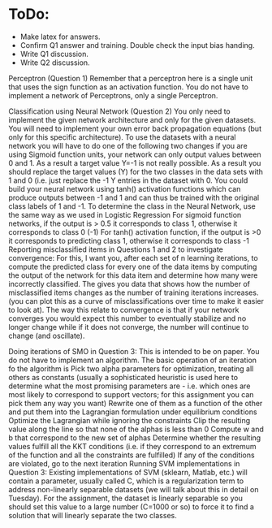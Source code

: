 # ToDo:

- Make latex for answers.
- Confirm Q1 answer and training. Double check the input bias handing.
- Write Q1 discussion.
- Write Q2 discussion.

Perceptron (Question 1)
Remember that a perceptron here is a single unit that uses the sign function as
an activation function. You do not have to implement a network of Perceptrons,
only a single Perceptron.

Classification using Neural Network (Question 2)
You only need to implement the given network architecture and only for the
given datasets. You will need to implement your own error back propagation
equations (but only for this specific architecture).
To use the datasets with a neural network you will have to do one of the
following two changes if you are using Sigmoid function units, your network can only output values between 0 and 1. As a result a target value Y=-1 is not really possible. As a result you should replace the target values (Y) for the two classes in the data sets with 1 and 0 (i.e. just replace the -1 Y entries in the dataset with 0.
You could build your neural network using tanh() activation functions which can produce outputs between -1 and 1 and can thus be trained with the original class labels of 1 and -1.
To determine the class in the Neural Network, use the same way as we used in Logistic Regression
For sigmoid function networks, if the output is > 0.5 it corresponds to class 1, otherwise it corresponds to class 0 (-1)
For tanh() activation function, if the output is >0 it corresponds to predicting class 1, otherwise it corresponds to class -1
Reporting misclassified items in Questions 1 and 2 to investigate convergence:
For this, I want you, after each set of n learning iterations, to compute the predicted class for every one of the data items by computing the output of the network for this data item and determine how many were incorrectly classified. The gives you data that shows how the number of misclassified items changes as the number of training iterations increases. (you can plot this as a curve of misclassifications over time to make it easier to look at). The way this relate to convergence is that if your network converges you would expect this number to eventually stabilize and no longer change while if it does not converge, the number will continue to change (and oscillate).

Doing iterations of SMO in Question 3:
This is intended to be on paper. You do not have to implement an algorithm.
The basic operation of an iteration fo the algorithm is
Pick two alpha parameters for optimization, treating all others as constants (usually a sophisticated heuristic is used here to determine what the most promising parameters are - i.e. which ones are most likely to correspond to support vectors; for this assignment you can pick them any way you want)
Rewrite one of them as a function of the other and put them into the Lagrangian formulation under equilibrium conditions
Optimize the Lagrangian while ignoring the constraints
Clip the resulting value along the line so that none of the alphas is less than 0
Compute  w and b that correspond to the new set of alphas
Determine whether the resulting values fulfill all the KKT conditions (i.e. if they correspond to an extremum of the function and all the constraints are fulfilled)
If any of the conditions are violated, go to the next iteration
Running SVM implementations in Question 3:
Existing implementations of SVM (sklearn, Matlab, etc.) will contain a parameter, usually called C, which is a regularization term to address non-linearly separable datasets (we will talk about this in detail on Tuesday). For the assignment, the dataset is linearly separable so you should set this value to a large number (C=1000 or so) to force it to find a solution that will linearly separate the two classes.
